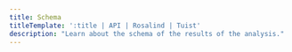 ```yaml
---
title: Schema
titleTemplate: ':title | API | Rosalind | Tuist'
description: "Learn about the schema of the results of the analysis."
---
```

